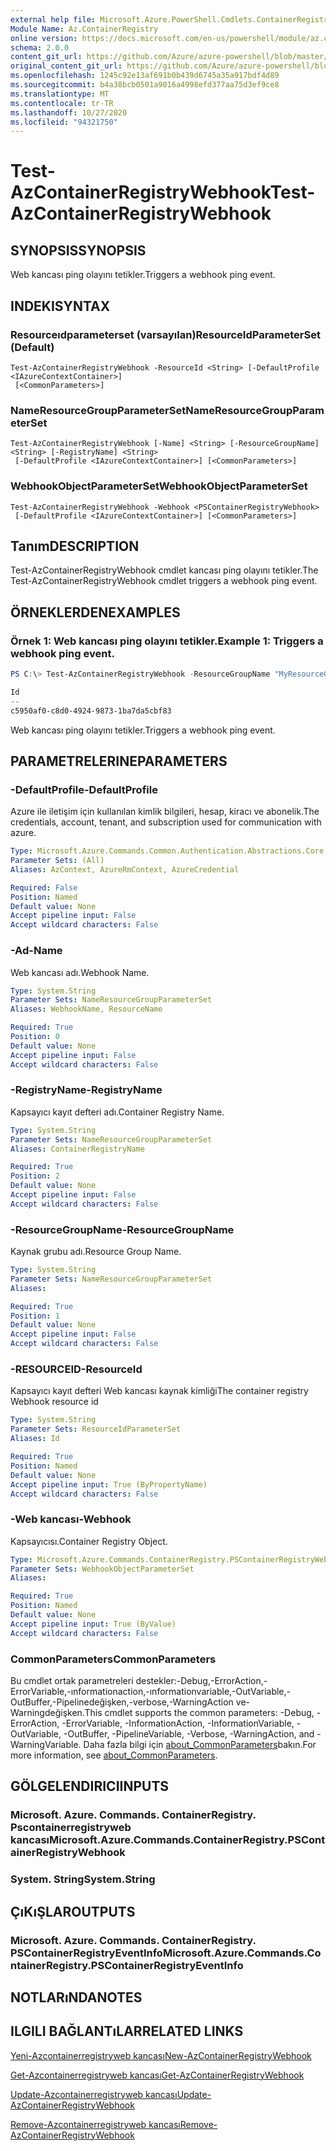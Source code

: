 ```yaml
---
external help file: Microsoft.Azure.PowerShell.Cmdlets.ContainerRegistry.dll-Help.xml
Module Name: Az.ContainerRegistry
online version: https://docs.microsoft.com/en-us/powershell/module/az.containerregistry/test-azcontainerregistrywebhook
schema: 2.0.0
content_git_url: https://github.com/Azure/azure-powershell/blob/master/src/ContainerRegistry/ContainerRegistry/help/Test-AzContainerRegistryWebhook.md
original_content_git_url: https://github.com/Azure/azure-powershell/blob/master/src/ContainerRegistry/ContainerRegistry/help/Test-AzContainerRegistryWebhook.md
ms.openlocfilehash: 1245c92e13af691b0b439d6745a35a917bdf4d89
ms.sourcegitcommit: b4a38bcb0501a9016a4998efd377aa75d3ef9ce8
ms.translationtype: MT
ms.contentlocale: tr-TR
ms.lasthandoff: 10/27/2020
ms.locfileid: "94321750"
---
```

# <span data-ttu-id="6625a-101">Test-AzContainerRegistryWebhook</span><span class="sxs-lookup"><span data-stu-id="6625a-101">Test-AzContainerRegistryWebhook</span></span>

## <span data-ttu-id="6625a-102">SYNOPSIS</span><span class="sxs-lookup"><span data-stu-id="6625a-102">SYNOPSIS</span></span>
<span data-ttu-id="6625a-103">Web kancası ping olayını tetikler.</span><span class="sxs-lookup"><span data-stu-id="6625a-103">Triggers a webhook ping event.</span></span>

## <span data-ttu-id="6625a-104">INDEKI</span><span class="sxs-lookup"><span data-stu-id="6625a-104">SYNTAX</span></span>

### <span data-ttu-id="6625a-105">Resourceıdparameterset (varsayılan)</span><span class="sxs-lookup"><span data-stu-id="6625a-105">ResourceIdParameterSet (Default)</span></span>
```
Test-AzContainerRegistryWebhook -ResourceId <String> [-DefaultProfile <IAzureContextContainer>]
 [<CommonParameters>]
```

### <span data-ttu-id="6625a-106">NameResourceGroupParameterSet</span><span class="sxs-lookup"><span data-stu-id="6625a-106">NameResourceGroupParameterSet</span></span>
```
Test-AzContainerRegistryWebhook [-Name] <String> [-ResourceGroupName] <String> [-RegistryName] <String>
 [-DefaultProfile <IAzureContextContainer>] [<CommonParameters>]
```

### <span data-ttu-id="6625a-107">WebhookObjectParameterSet</span><span class="sxs-lookup"><span data-stu-id="6625a-107">WebhookObjectParameterSet</span></span>
```
Test-AzContainerRegistryWebhook -Webhook <PSContainerRegistryWebhook>
 [-DefaultProfile <IAzureContextContainer>] [<CommonParameters>]
```

## <span data-ttu-id="6625a-108">Tanım</span><span class="sxs-lookup"><span data-stu-id="6625a-108">DESCRIPTION</span></span>
<span data-ttu-id="6625a-109">Test-AzContainerRegistryWebhook cmdlet kancası ping olayını tetikler.</span><span class="sxs-lookup"><span data-stu-id="6625a-109">The Test-AzContainerRegistryWebhook cmdlet triggers a webhook ping event.</span></span>

## <span data-ttu-id="6625a-110">ÖRNEKLERDEN</span><span class="sxs-lookup"><span data-stu-id="6625a-110">EXAMPLES</span></span>

### <span data-ttu-id="6625a-111">Örnek 1: Web kancası ping olayını tetikler.</span><span class="sxs-lookup"><span data-stu-id="6625a-111">Example 1: Triggers a webhook ping event.</span></span>
```powershell
PS C:\> Test-AzContainerRegistryWebhook -ResourceGroupName "MyResourceGroup" -RegistryName "MyRegistry" -Name "webhook001"

Id
--
c5950af0-c8d0-4924-9873-1ba7da5cbf83
```

<span data-ttu-id="6625a-112">Web kancası ping olayını tetikler.</span><span class="sxs-lookup"><span data-stu-id="6625a-112">Triggers a webhook ping event.</span></span>

## <span data-ttu-id="6625a-113">PARAMETRELERINE</span><span class="sxs-lookup"><span data-stu-id="6625a-113">PARAMETERS</span></span>

### <span data-ttu-id="6625a-114">-DefaultProfile</span><span class="sxs-lookup"><span data-stu-id="6625a-114">-DefaultProfile</span></span>
<span data-ttu-id="6625a-115">Azure ile iletişim için kullanılan kimlik bilgileri, hesap, kiracı ve abonelik.</span><span class="sxs-lookup"><span data-stu-id="6625a-115">The credentials, account, tenant, and subscription used for communication with azure.</span></span>

```yaml
Type: Microsoft.Azure.Commands.Common.Authentication.Abstractions.Core.IAzureContextContainer
Parameter Sets: (All)
Aliases: AzContext, AzureRmContext, AzureCredential

Required: False
Position: Named
Default value: None
Accept pipeline input: False
Accept wildcard characters: False
```

### <span data-ttu-id="6625a-116">-Ad</span><span class="sxs-lookup"><span data-stu-id="6625a-116">-Name</span></span>
<span data-ttu-id="6625a-117">Web kancası adı.</span><span class="sxs-lookup"><span data-stu-id="6625a-117">Webhook Name.</span></span>

```yaml
Type: System.String
Parameter Sets: NameResourceGroupParameterSet
Aliases: WebhookName, ResourceName

Required: True
Position: 0
Default value: None
Accept pipeline input: False
Accept wildcard characters: False
```

### <span data-ttu-id="6625a-118">-RegistryName</span><span class="sxs-lookup"><span data-stu-id="6625a-118">-RegistryName</span></span>
<span data-ttu-id="6625a-119">Kapsayıcı kayıt defteri adı.</span><span class="sxs-lookup"><span data-stu-id="6625a-119">Container Registry Name.</span></span>

```yaml
Type: System.String
Parameter Sets: NameResourceGroupParameterSet
Aliases: ContainerRegistryName

Required: True
Position: 2
Default value: None
Accept pipeline input: False
Accept wildcard characters: False
```

### <span data-ttu-id="6625a-120">-ResourceGroupName</span><span class="sxs-lookup"><span data-stu-id="6625a-120">-ResourceGroupName</span></span>
<span data-ttu-id="6625a-121">Kaynak grubu adı.</span><span class="sxs-lookup"><span data-stu-id="6625a-121">Resource Group Name.</span></span>

```yaml
Type: System.String
Parameter Sets: NameResourceGroupParameterSet
Aliases:

Required: True
Position: 1
Default value: None
Accept pipeline input: False
Accept wildcard characters: False
```

### <span data-ttu-id="6625a-122">-RESOURCEID</span><span class="sxs-lookup"><span data-stu-id="6625a-122">-ResourceId</span></span>
<span data-ttu-id="6625a-123">Kapsayıcı kayıt defteri Web kancası kaynak kimliği</span><span class="sxs-lookup"><span data-stu-id="6625a-123">The container registry Webhook resource id</span></span>

```yaml
Type: System.String
Parameter Sets: ResourceIdParameterSet
Aliases: Id

Required: True
Position: Named
Default value: None
Accept pipeline input: True (ByPropertyName)
Accept wildcard characters: False
```

### <span data-ttu-id="6625a-124">-Web kancası</span><span class="sxs-lookup"><span data-stu-id="6625a-124">-Webhook</span></span>
<span data-ttu-id="6625a-125">Kapsayıcısı.</span><span class="sxs-lookup"><span data-stu-id="6625a-125">Container Registry Object.</span></span>

```yaml
Type: Microsoft.Azure.Commands.ContainerRegistry.PSContainerRegistryWebhook
Parameter Sets: WebhookObjectParameterSet
Aliases:

Required: True
Position: Named
Default value: None
Accept pipeline input: True (ByValue)
Accept wildcard characters: False
```

### <span data-ttu-id="6625a-126">CommonParameters</span><span class="sxs-lookup"><span data-stu-id="6625a-126">CommonParameters</span></span>
<span data-ttu-id="6625a-127">Bu cmdlet ortak parametreleri destekler:-Debug,-ErrorAction,-ErrorVariable,-ınformationaction,-ınformationvariable,-OutVariable,-OutBuffer,-Pipelinedeğişken,-verbose,-WarningAction ve-Warningdeğişken.</span><span class="sxs-lookup"><span data-stu-id="6625a-127">This cmdlet supports the common parameters: -Debug, -ErrorAction, -ErrorVariable, -InformationAction, -InformationVariable, -OutVariable, -OutBuffer, -PipelineVariable, -Verbose, -WarningAction, and -WarningVariable.</span></span> <span data-ttu-id="6625a-128">Daha fazla bilgi için [about_CommonParameters](http://go.microsoft.com/fwlink/?LinkID=113216)bakın.</span><span class="sxs-lookup"><span data-stu-id="6625a-128">For more information, see [about_CommonParameters](http://go.microsoft.com/fwlink/?LinkID=113216).</span></span>

## <span data-ttu-id="6625a-129">GÖLGELENDIRICI</span><span class="sxs-lookup"><span data-stu-id="6625a-129">INPUTS</span></span>

### <span data-ttu-id="6625a-130">Microsoft. Azure. Commands. ContainerRegistry. Pscontainerregistryweb kancası</span><span class="sxs-lookup"><span data-stu-id="6625a-130">Microsoft.Azure.Commands.ContainerRegistry.PSContainerRegistryWebhook</span></span>

### <span data-ttu-id="6625a-131">System. String</span><span class="sxs-lookup"><span data-stu-id="6625a-131">System.String</span></span>

## <span data-ttu-id="6625a-132">ÇıKıŞLAR</span><span class="sxs-lookup"><span data-stu-id="6625a-132">OUTPUTS</span></span>

### <span data-ttu-id="6625a-133">Microsoft. Azure. Commands. ContainerRegistry. PSContainerRegistryEventInfo</span><span class="sxs-lookup"><span data-stu-id="6625a-133">Microsoft.Azure.Commands.ContainerRegistry.PSContainerRegistryEventInfo</span></span>

## <span data-ttu-id="6625a-134">NOTLARıNDA</span><span class="sxs-lookup"><span data-stu-id="6625a-134">NOTES</span></span>

## <span data-ttu-id="6625a-135">ILGILI BAĞLANTıLAR</span><span class="sxs-lookup"><span data-stu-id="6625a-135">RELATED LINKS</span></span>

[<span data-ttu-id="6625a-136">Yeni-Azcontainerregistryweb kancası</span><span class="sxs-lookup"><span data-stu-id="6625a-136">New-AzContainerRegistryWebhook</span></span>](New-AzContainerRegistryWebhook.md)

[<span data-ttu-id="6625a-137">Get-Azcontainerregistryweb kancası</span><span class="sxs-lookup"><span data-stu-id="6625a-137">Get-AzContainerRegistryWebhook</span></span>](Get-AzContainerRegistryWebhook.md)

[<span data-ttu-id="6625a-138">Update-Azcontainerregistryweb kancası</span><span class="sxs-lookup"><span data-stu-id="6625a-138">Update-AzContainerRegistryWebhook</span></span>](Update-AzContainerRegistryWebhook.md)

[<span data-ttu-id="6625a-139">Remove-Azcontainerregistryweb kancası</span><span class="sxs-lookup"><span data-stu-id="6625a-139">Remove-AzContainerRegistryWebhook</span></span>](Remove-AzContainerRegistryWebhook.md)